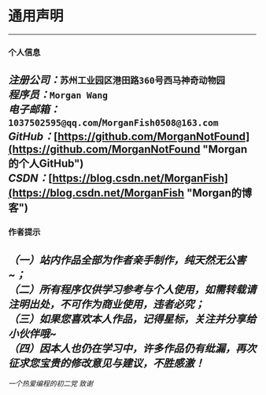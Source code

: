 # **通用声明** #
---
### **个人信息** ###   
***注册公司：***`苏州工业园区港田路360号西马神奇动物园`   
***程序员：***`Morgan Wang`   
***电子邮箱：***`1037502595@qq.com`/`MorganFish0508@163.com`   
***GitHub：***[https://github.com/MorganNotFound](https://github.com/MorganNotFound "Morgan的个人GitHub")   
***CSDN：***[https://blog.csdn.net/MorganFish](https://blog.csdn.net/MorganFish "Morgan的博客")   
---
### **作者提示** ###
***（一）站内作品全部为作者亲手制作，纯天然无公害~；   
（二）所有程序仅供学习参考与个人使用，如需转载请注明出处，不可作为商业使用，违者必究；   
（三）如果您喜欢本人作品，记得星标，关注并分享给小伙伴哦~   
（四）因本人也仍在学习中，许多作品仍有纰漏，再次征求您宝贵的修改意见与建议，不胜感激！***   
---
*一个热爱编程的初二党  致谢*